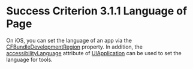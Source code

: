 # Success Criterion 3.1.1 Language of Page

On iOS, you can set the language of an app via the [CFBundleDevelopmentRegion](http://cfbundledevelopmentregion) property. In addition, the [accessibilityLanguage](https://developer.apple.com/documentation/objectivec/nsobject/1615192-accessibilitylanguage) attribute of [UIApplication](https://developer.apple.com/documentation/uikit/uiapplication) can be used to set the language for tools.